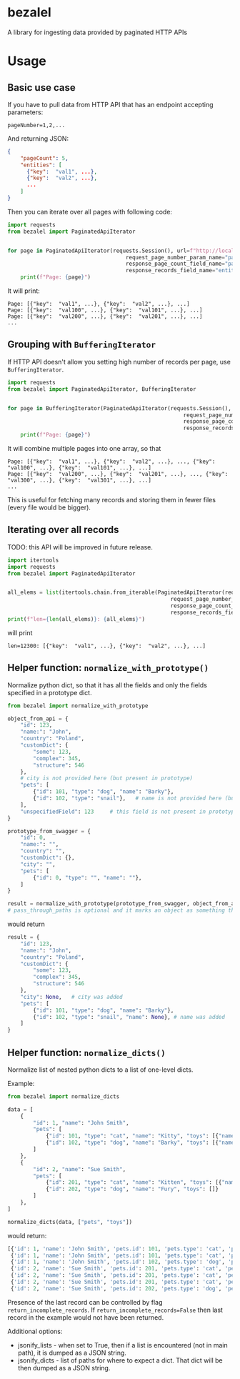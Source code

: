 # bezalel

A library for ingesting data provided by paginated HTTP APIs


# Usage

## Basic use case

If you have to pull data from HTTP API that has an endpoint accepting parameters:

```
pageNumber=1,2,...
```

And returning JSON:

```json
{
    "pageCount": 5,
    "entities": [
      {"key":  "val1", ...},
      {"key":  "val2", ...},
      ...
    ]
}
```

Then you can iterate over all pages with following code:
```python
import requests
from bezalel import PaginatedApiIterator


for page in PaginatedApiIterator(requests.Session(), url=f"http://localhost:5000/page-api",
                                     request_page_number_param_name="pageNumber",
                                     response_page_count_field_name="pageCount",
                                     response_records_field_name="entities"):
    print(f"Page: {page}")
```

It will print:

```
Page: [{"key":  "val1", ...}, {"key":  "val2", ...}, ...]
Page: [{"key":  "val100", ...}, {"key":  "val101", ...}, ...]
Page: [{"key":  "val200", ...}, {"key":  "val201", ...}, ...]
...
```


## Grouping with `BufferingIterator`

If HTTP API doesn't allow you setting high number of records per page, use `BufferingIterator`.

```python
import requests
from bezalel import PaginatedApiIterator, BufferingIterator


for page in BufferingIterator(PaginatedApiIterator(requests.Session(), url=f"http://localhost:5000/page-api",
                                                       request_page_number_param_name="pageNumber",
                                                       response_page_count_field_name="pageCount",
                                                       response_records_field_name="entities"), buffer_size=2):
    print(f"Page: {page}")
```

It will combine multiple pages into one array, so that 
```
Page: [{"key":  "val1", ...}, {"key":  "val2", ...}, ..., {"key":  "val100", ...}, {"key":  "val101", ...}, ...]
Page: [{"key":  "val200", ...}, {"key":  "val201", ...}, ..., {"key":  "val300", ...}, {"key":  "val301", ...}, ...]
...
```

This is useful for fetching many records and storing them in fewer files (every file would be bigger). 


## Iterating over all records

TODO: this API will be improved in future release.

```python
import itertools
import requests
from bezalel import PaginatedApiIterator


all_elems = list(itertools.chain.from_iterable(PaginatedApiIterator(requests.Session(), url=f"https://your/api",
                                                   request_page_number_param_name="pageNumber",
                                                   response_page_count_field_name="pageCount",
                                                   response_records_field_name="entities"))):
print(f"len={len(all_elems)}: {all_elems}")
```

will print

```
len=12300: [{"key":  "val1", ...}, {"key":  "val2", ...}, ...]
```

## Helper function: `normalize_with_prototype()`

Normalize python dict, so that it has all the fields and only the fields specified in a prototype dict.

```python
from bezalel import normalize_with_prototype

object_from_api = {
    "id": 123,
    "name:": "John",
    "country": "Poland",
    "customDict": {
        "some": 123,
        "complex": 345,
        "structure": 546
    },
    # city is not provided here (but present in prototype)
    "pets": [
        {"id": 101, "type": "dog", "name": "Barky"},
        {"id": 102, "type": "snail"},   # name is not provided here (but present in prototype)
    ],
    "unspecifiedField": 123     # this field is not present in prototype below
}

prototype_from_swagger = {
    "id": 0,
    "name:": "",
    "country": "",
    "customDict": {},
    "city": "",
    "pets": [
        {"id": 0, "type": "", "name": ""},
    ]
}

result = normalize_with_prototype(prototype_from_swagger, object_from_api, pass_through_paths=[".customDict"])
# pass_through_paths is optional and it marks an object as something that should not be normalized
```

would return

```python
result = {
    "id": 123,
    "name:": "John",
    "country": "Poland",
    "customDict": {
        "some": 123,
        "complex": 345,
        "structure": 546
    },
    "city": None,   # city was added
    "pets": [
        {"id": 101, "type": "dog", "name": "Barky"},
        {"id": 102, "type": "snail", "name": None}, # name was added
    ]
}
```


## Helper function: `normalize_dicts()`

Normalize list of nested python dicts to a list of one-level dicts.

Example:
```python
from bezalel import normalize_dicts

data = [
    {
        "id": 1, "name": "John Smith",
        "pets": [
            {"id": 101, "type": "cat", "name": "Kitty", "toys": [{"name": "toy1"}, {"name": "toy2"}]},
            {"id": 102, "type": "dog", "name": "Barky", "toys": [{"name": "toy3"}]}
        ]
    },
    {
        "id": 2, "name": "Sue Smith",
        "pets": [
            {"id": 201, "type": "cat", "name": "Kitten", "toys": [{"name": "toy4"}, {"name": "toy5"}, {"name": "toy6"}]},
            {"id": 202, "type": "dog", "name": "Fury", "toys": []}
        ]
    },
]

normalize_dicts(data, ["pets", "toys"])
```

would return:

```python
[{'id': 1, 'name': 'John Smith', 'pets.id': 101, 'pets.type': 'cat', 'pets.name': 'Kitty', 'pets.toys.name': 'toy1'},
 {'id': 1, 'name': 'John Smith', 'pets.id': 101, 'pets.type': 'cat', 'pets.name': 'Kitty', 'pets.toys.name': 'toy2'},
 {'id': 1, 'name': 'John Smith', 'pets.id': 102, 'pets.type': 'dog', 'pets.name': 'Barky', 'pets.toys.name': 'toy3'},
 {'id': 2, 'name': 'Sue Smith', 'pets.id': 201, 'pets.type': 'cat', 'pets.name': 'Kitten', 'pets.toys.name': 'toy4'},
 {'id': 2, 'name': 'Sue Smith', 'pets.id': 201, 'pets.type': 'cat', 'pets.name': 'Kitten', 'pets.toys.name': 'toy5'},
 {'id': 2, 'name': 'Sue Smith', 'pets.id': 201, 'pets.type': 'cat', 'pets.name': 'Kitten', 'pets.toys.name': 'toy6'},
 {'id': 2, 'name': 'Sue Smith', 'pets.id': 202, 'pets.type': 'dog', 'pets.name': 'Fury'}]
```

Presence of the last record can be controlled by flag `return_incomplete_records`. If `return_incomplete_records=False`
then last record in the example would not have been returned.

Additional options:
- jsonify_lists - when set to True, then if a list is encountered (not in main path), it is dumped as a JSON string.
- jsonify_dicts - list of paths for where to expect a dict. That dict will be then dumped as a JSON string.
